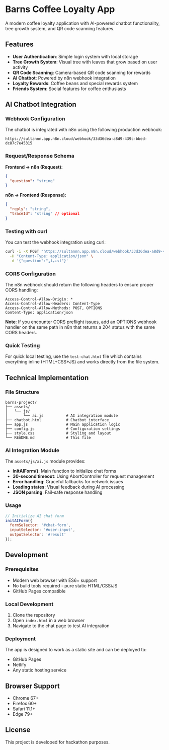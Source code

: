 # Barns Coffee Loyalty App

A modern coffee loyalty application with AI-powered chatbot functionality, tree growth system, and QR code scanning features.

## Features

- **User Authentication**: Simple login system with local storage
- **Tree Growth System**: Visual tree with leaves that grow based on user activity
- **QR Code Scanning**: Camera-based QR code scanning for rewards
- **AI Chatbot**: Powered by n8n webhook integration
- **Loyalty Rewards**: Coffee beans and special rewards system
- **Friends System**: Social features for coffee enthusiasts

## AI Chatbot Integration

### Webhook Configuration

The chatbot is integrated with n8n using the following production webhook:

```
https://sultannn.app.n8n.cloud/webhook/33d36dea-a8d9-439c-bbed-dc87c7e45315
```

### Request/Response Schema

**Frontend → n8n (Request):**
```json
{
  "question": "string"
}
```

**n8n → Frontend (Response):**
```json
{
  "reply": "string",
  "traceId": "string" // optional
}
```

### Testing with curl

You can test the webhook integration using curl:

```bash
curl -i -X POST "https://sultannn.app.n8n.cloud/webhook/33d36dea-a8d9-439c-bbed-dc87c7e45315" \
  -H "Content-Type: application/json" \
  -d '{"question":"اختبار"}'
```

### CORS Configuration

The n8n webhook should return the following headers to ensure proper CORS handling:

```
Access-Control-Allow-Origin: *
Access-Control-Allow-Headers: Content-Type
Access-Control-Allow-Methods: POST, OPTIONS
Content-Type: application/json
```

**Note**: If you encounter CORS preflight issues, add an OPTIONS webhook handler on the same path in n8n that returns a 204 status with the same CORS headers.

### Quick Testing

For quick local testing, use the `test-chat.html` file which contains everything inline (HTML+CSS+JS) and works directly from the file system.

## Technical Implementation

### File Structure

```
barns-project/
├── assets/
│   └── js/
│       └── ai.js          # AI integration module
├── chatbot.html           # Chatbot interface
├── app.js                 # Main application logic
├── config.js              # Configuration settings
├── style.css              # Styling and layout
└── README.md              # This file
```

### AI Integration Module

The `assets/js/ai.js` module provides:

- **initAIForm()**: Main function to initialize chat forms
- **30-second timeout**: Using AbortController for request management
- **Error handling**: Graceful fallbacks for network issues
- **Loading states**: Visual feedback during AI processing
- **JSON parsing**: Fail-safe response handling

### Usage

```javascript
// Initialize AI chat form
initAIForm({
  formSelector: '#chat-form',
  inputSelector: '#user-input',
  outputSelector: '#result'
});
```

## Development

### Prerequisites

- Modern web browser with ES6+ support
- No build tools required - pure static HTML/CSS/JS
- GitHub Pages compatible

### Local Development

1. Clone the repository
2. Open `index.html` in a web browser
3. Navigate to the chat page to test AI integration

### Deployment

The app is designed to work as a static site and can be deployed to:
- GitHub Pages
- Netlify
- Any static hosting service

## Browser Support

- Chrome 67+
- Firefox 60+
- Safari 11.1+
- Edge 79+

## License

This project is developed for hackathon purposes.
